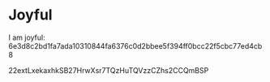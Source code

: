 # Joyful

I am joyful: 6e3d8c2bd1fa7ada10310844fa6376c0d2bbee5f394ff0bcc22f5cbc77ed4cb8


22extLxekaxhkSB27HrwXsr7TQzHuTQVzzCZhs2CCQmBSP